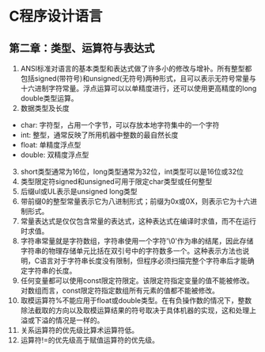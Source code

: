 # C程序设计语言

## 第二章：类型、运算符与表达式

1. ANSI标准对语言的基本类型和表达式做了许多小的修改与增补。所有整型都包括signed(带符号)和unsigned(无符号)两种形式，且可以表示无符号常量与十六进制字符常量。浮点运算可以以单精度进行，还可以使用更高精度的long double类型运算。
2. 数据类型及长度
  - char: 字符型，占用一个字节，可以存放本地字符集中的一个字符
  - int: 整型，通常反映了所用机器中整数的最自然长度
  - float: 单精度浮点型
  - double: 双精度浮点型
3. short类型通常为16位，long类型通常为32位，int类型可以是16位或32位
4. 类型限定符signed和unsigned可用于限定char类型或任何整型
5. 后缀ul或UL表示是unsigned long类型
6. 带前缀0的整型常量表示它为八进制形式；前缀为0x或0X，则表示它为十六进制形式。
7. 常量表达式是仅仅包含常量的表达式，这种表达式在编译时求值，而不在运行时求值。
8. 字符串常量就是字符数组，字符串使用一个字符'\0'作为串的结尾，因此存储字符串的物理存储单元比括在双引号中的字符数多一个。这种表示方法也说明，C语言对于字符串长度没有限制，但程序必须扫描完整个字符串后才能确定字符串的长度。
9. 任何变量都可以使用const限定符限定。该限定符指定变量的值不能被修改。对数组而言，const限定符指定数组所有元素的值都不能被修改。
10. 取模运算符%不能应用于float或double类型。在有负操作数的情况下，整数除法截取的方向以及取模运算结果的符号取决于具体机器的实现，这和处理上溢或下溢的情况是一样的。
11. 关系运算符的优先级比算术运算符低。
12. 运算符!=的优先级高于赋值运算符的优先级。
